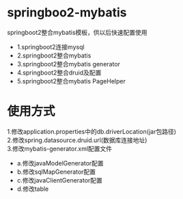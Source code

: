 # springboo2-mybatis
springboot2整合mybatis模板，供以后快速配置使用  
* 1.springboot2连接mysql  
* 2.springboot2整合mybatis  
* 3.springboot2整合mybatis generator  
* 4.springboot2整合druid及配置
* 5.springboot2整合mybatis PageHelper





# 使用方式
1.修改application.properties中的db.driverLocation(jar包路径)  
2.修改spring.datasource.druid.url(数据库连接地址)  
3.修改mybatis-generator.xml配置文件  
* a.修改javaModelGenerator配置
* b.修改sqlMapGenerator配置
* c.修改javaClientGenerator配置
* d.修改table